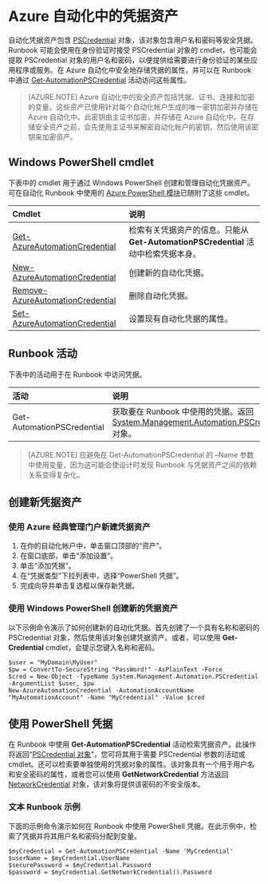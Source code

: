 <properties 
   pageTitle="Azure 自动化中的凭据资产 | Azure"
   description="Azure 自动化中的凭据资产包含可用于向 Runbook 访问的资源进行身份验证的安全凭据。本文介绍如何创建凭据资产并在 Runbook 中使用它们。"
   services="automation"
   documentationCenter=""
   authors="mgoedtel"
   manager="jwhit"
   editor="tysonn" />
<tags 
   ms.service="automation"
   ms.devlang="na"
   ms.topic="article"
   ms.tgt_pltfrm="na"
   ms.workload="infrastructure-services"
   ms.date="11/11/2016"
   wacn.date="01/09/2017"
   ms.author="bwren" />

# Azure 自动化中的凭据资产

自动化凭据资产包含 [PSCredential](http://msdn.microsoft.com/zh-cn/library/system.management.automation.pscredential) 对象，该对象包含用户名和密码等安全凭据。Runbook 可能会使用在身份验证时接受 PSCredential 对象的 cmdlet，也可能会提取 PSCredential 对象的用户名和密码，以便提供给需要进行身份验证的某些应用程序或服务。在 Azure 自动化中安全地存储凭据的属性，并可以在 Runbook 中通过 [Get-AutomationPSCredential](http://msdn.microsoft.com/zh-cn/library/system.management.automation.pscredential.aspx) 活动访问这些属性。

>[AZURE.NOTE] Azure 自动化中的安全资产包括凭据、证书、连接和加密的变量。这些资产已使用针对每个自动化帐户生成的唯一密钥加密并存储在 Azure 自动化中。此密钥由主证书加密，并存储在 Azure 自动化中。在存储安全资产之前，会先使用主证书来解密自动化帐户的密钥，然后使用该密钥来加密资产。

## Windows PowerShell cmdlet

下表中的 cmdlet 用于通过 Windows PowerShell 创建和管理自动化凭据资产。可在自动化 Runbook 中使用的 [Azure PowerShell 模块](https://docs.microsoft.com/powershell/azureps-cmdlets-docs)已随附了这些 cmdlet。

|Cmdlet|说明|
|:---|:---|
|[Get-AzureAutomationCredential](http://msdn.microsoft.com/zh-cn/library/dn913781.aspx)|检索有关凭据资产的信息。只能从 **Get-AutomationPSCredential** 活动中检索凭据本身。|
|[New-AzureAutomationCredential](http://msdn.microsoft.com/zh-cn/library/azure/jj554330.aspx)|创建新的自动化凭据。|
|[Remove- AzureAutomationCredential](http://msdn.microsoft.com/zh-cn/library/azure/jj554330.aspx)|删除自动化凭据。|
|[Set- AzureAutomationCredential](http://msdn.microsoft.com/zh-cn/library/azure/jj554330.aspx)|设置现有自动化凭据的属性。|

## Runbook 活动

下表中的活动用于在 Runbook 中访问凭据。

|活动|说明|
|:---|:---|
|Get-AutomationPSCredential|获取要在 Runbook 中使用的凭据。返回 [System.Management.Automation.PSCredential](http://msdn.microsoft.com/zh-cn/library/system.management.automation.pscredential) 对象。|

>[AZURE.NOTE] 应避免在 Get-AutomationPSCredential 的 –Name 参数中使用变量，因为这可能会使设计时发现 Runbook 与凭据资产之间的依赖关系变得复杂化。

## 创建新凭据资产


### 使用 Azure 经典管理门户新建凭据资产

1. 在你的自动化帐户中，单击窗口顶部的“资产”。
1. 在窗口底部，单击“添加设置”。
1. 单击“添加凭据”。
2. 在“凭据类型”下拉列表中，选择“PowerShell 凭据”。
1. 完成向导并单击复选框以保存新凭据。

### 使用 Windows PowerShell 创建新的凭据资产

以下示例命令演示了如何创建新的自动化凭据。首先创建了一个具有名称和密码的 PSCredential 对象，然后使用该对象创建凭据资产。或者，可以使用 **Get-Credential** cmdlet，会提示您键入名称和密码。

	$user = "MyDomain\MyUser"
	$pw = ConvertTo-SecureString "PassWord!" -AsPlainText -Force
	$cred = New-Object -TypeName System.Management.Automation.PSCredential -ArgumentList $user, $pw
	New-AzureAutomationCredential -AutomationAccountName "MyAutomationAccount" -Name "MyCredential" -Value $cred

## 使用 PowerShell 凭据

在 Runbook 中使用 **Get-AutomationPSCredential** 活动检索凭据资产。此操作将返回“[PSCredential 对象](http://msdn.microsoft.com/zh-cn/library/system.management.automation.pscredential.aspx)”，您可将其用于需要 PSCredential 参数的活动或 cmdlet。还可以检索要单独使用的凭据对象的属性。该对象具有一个用于用户名和安全密码的属性，或者您可以使用 **GetNetworkCredential** 方法返回 [NetworkCredential](http://msdn.microsoft.com/zh-cn/library/system.net.networkcredential.aspx) 对象，该对象将提供该密码的不安全版本。

### 文本 Runbook 示例

下面的示例命令演示如何在 Runbook 中使用 PowerShell 凭据。在此示例中，检索了凭据并将其用户名和密码分配到变量。

	$myCredential = Get-AutomationPSCredential -Name 'MyCredential'
	$userName = $myCredential.UserName
	$securePassword = $myCredential.Password
	$password = $myCredential.GetNetworkCredential().Password



 
<!---HONumber=Mooncake_Quality_Review_0104_2017-->